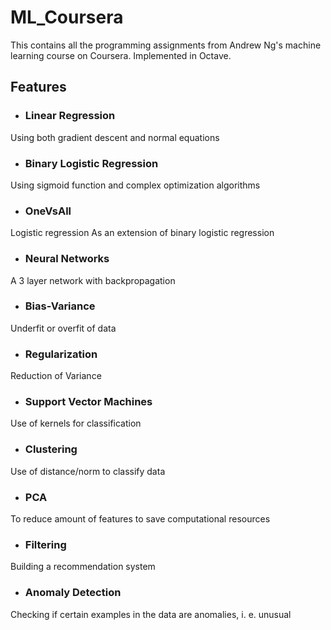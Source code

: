 
# ML_Coursera
This contains all the programming assignments from Andrew Ng's machine learning course on Coursera. Implemented in Octave.


## Features

- ###  Linear Regression
Using both gradient descent and normal equations
- ### Binary Logistic Regression
Using sigmoid function and complex optimization algorithms
- ### OneVsAll
Logistic regression As an extension of binary logistic regression
- ### Neural Networks
A 3 layer network with backpropagation
- ### Bias-Variance
Underfit or overfit of data
- ### Regularization
Reduction of Variance
- ### Support Vector Machines
Use of kernels for classification
- ### Clustering
Use of distance/norm to classify data

- ### PCA
To reduce amount of features to save computational resources

- ### Filtering
Building a recommendation system

- ### Anomaly Detection
Checking if certain examples in the data are anomalies, i. e. unusual